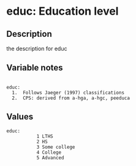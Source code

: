 # educ: Education level
## Description
the description for educ
## Variable notes
```eval_rst

educ:
  1.  Follows Jaeger (1997) classifications
  2.  CPS: derived from a-hga, a-hgc, peeduca

```
## Values
```none
educ:
           1 LTHS
           2 HS
           3 Some college
           4 College
           5 Advanced

```
